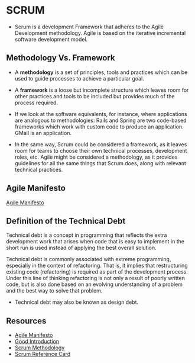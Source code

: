 # SCRUM

* Scrum is a development Framework that adheres to the Agile Development methodology. Agile is based on the iterative incremental software development model.

## Methodology Vs. Framework

* A **methodology** is a set of principles, tools and practices which can be used to guide processes to achieve a particular goal.

* A **framework** is a loose but incomplete structure which leaves room for other practices and tools to be included but provides much of the process required.

* If we look at the software equivalents, for instance, where applications are analogous to methodologies: Rails and Spring are two code-based frameworks which work with custom code to produce an application. GMail is an application.

* In the same way, Scrum could be considered a framework, as it leaves room for teams to choose their own technical processes, development roles, etc. Agile might be considered a methodology, as it provides guidelines for all the same things that Scrum does, along with relevant technical practices.

## Agile Manifesto
[Agile Manifesto](https://agilemanifesto.org/)

## Definition of the Technical Debt

Technical debt is a concept in programming that reflects the extra development work that arises when code that is easy to implement in the short run is used instead of applying the best overall solution.

Technical debt is commonly associated with extreme programming, especially in the context of refactoring. That is, it implies that restructuring existing code (refactoring) is required as part of the development process. Under this line of thinking refactoring is not only a result of poorly written code, but is also done based on an evolving understanding of a problem and the best way to solve that problem.

* Technical debt may also be known as design debt.

## Resources

* [Agile Manifesto](https://agilemanifesto.org/)
* [Good Introduction](https://www.tutorialspoint.com/scrum/)
* [Scrum Methodology](http://scrummethodology.com/)
* [Scrum Reference Card](https://www.collab.net/sites/default/files/uploads/CollabNet_scrumreferencecard.pdf)
